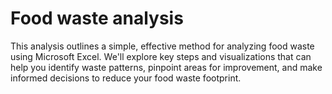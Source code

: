 # Food waste analysis
This  analysis outlines a simple, effective method for analyzing food
waste using Microsoft Excel. We'll explore key steps and visualizations that
can help you identify waste patterns, pinpoint areas for improvement, and
make informed decisions to reduce your food waste footprint.
